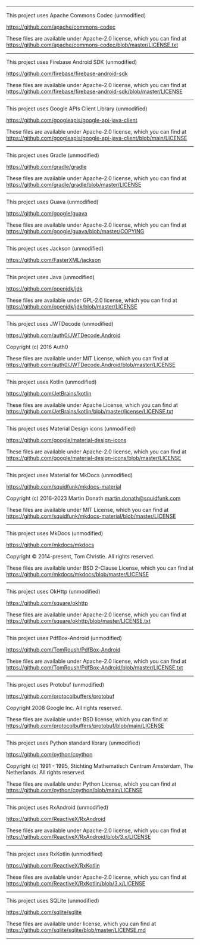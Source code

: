 
----------------------------------------------------------------------

This project uses Apache Commons Codec (unmodified)

https://github.com/apache/commons-codec

These files are available under Apache-2.0 license, which you can find at https://github.com/apache/commons-codec/blob/master/LICENSE.txt

----------------------------------------------------------------------

This project uses Firebase Android SDK (unmodified)

https://github.com/firebase/firebase-android-sdk

These files are available under Apache-2.0 license, which you can find at https://github.com/firebase/firebase-android-sdk/blob/master/LICENSE

----------------------------------------------------------------------

This project uses Google APIs Client Library (unmodified)

https://github.com/googleapis/google-api-java-client

These files are available under Apache-2.0 license, which you can find at https://github.com/googleapis/google-api-java-client/blob/main/LICENSE

----------------------------------------------------------------------

This project uses Gradle (unmodified)

https://github.com/gradle/gradle

These files are available under Apache-2.0 license, which you can find at https://github.com/gradle/gradle/blob/master/LICENSE

----------------------------------------------------------------------

This project uses Guava (unmodified)

https://github.com/google/guava

These files are available under Apache-2.0 license, which you can find at https://github.com/google/guava/blob/master/COPYING

----------------------------------------------------------------------

This project uses Jackson (unmodified)

https://github.com/FasterXML/jackson

----------------------------------------------------------------------

This project uses Java (unmodified)

https://github.com/openjdk/jdk

These files are available under GPL-2.0 license, which you can find at https://github.com/openjdk/jdk/blob/master/LICENSE

----------------------------------------------------------------------

This project uses JWTDecode (unmodified)

https://github.com/auth0/JWTDecode.Android

Copyright (c) 2016 Auth0

These files are available under MIT License, which you can find at https://github.com/auth0/JWTDecode.Android/blob/master/LICENSE

----------------------------------------------------------------------

This project uses Kotlin (unmodified)

https://github.com/JetBrains/kotlin

These files are available under Apache License, which you can find at https://github.com/JetBrains/kotlin/blob/master/license/LICENSE.txt

----------------------------------------------------------------------

This project uses Material Design icons (unmodified)

https://github.com/google/material-design-icons

These files are available under Apache-2.0 license, which you can find at https://github.com/google/material-design-icons/blob/master/LICENSE

----------------------------------------------------------------------

This project uses Material for MkDocs (unmodified)

https://github.com/squidfunk/mkdocs-material

Copyright (c) 2016-2023 Martin Donath <martin.donath@squidfunk.com>

These files are available under MIT License, which you can find at https://github.com/squidfunk/mkdocs-material/blob/master/LICENSE

----------------------------------------------------------------------

This project uses MkDocs (unmodified)

https://github.com/mkdocs/mkdocs

Copyright © 2014-present, Tom Christie. All rights reserved.

These files are available under BSD 2-Clause License, which you can find at https://github.com/mkdocs/mkdocs/blob/master/LICENSE

----------------------------------------------------------------------

This project uses OkHttp (unmodified)

https://github.com/square/okhttp

These files are available under Apache-2.0 license, which you can find at https://github.com/square/okhttp/blob/master/LICENSE.txt

----------------------------------------------------------------------

This project uses PdfBox-Android (unmodified)

https://github.com/TomRoush/PdfBox-Android

These files are available under Apache-2.0 license, which you can find at https://github.com/TomRoush/PdfBox-Android/blob/master/LICENSE.txt

----------------------------------------------------------------------

This project uses Protobuf (unmodified)

https://github.com/protocolbuffers/protobuf

Copyright 2008 Google Inc.  All rights reserved.

These files are available under BSD license, which you can find at https://github.com/protocolbuffers/protobuf/blob/main/LICENSE

----------------------------------------------------------------------

This project uses Python standard library (unmodified)

https://github.com/python/cpython

Copyright (c) 1991 - 1995, Stichting Mathematisch Centrum Amsterdam, The Netherlands. All rights reserved.

These files are available under Python License, which you can find at https://github.com/python/cpython/blob/main/LICENSE

----------------------------------------------------------------------

This project uses RxAndroid (unmodified)

https://github.com/ReactiveX/RxAndroid

These files are available under Apache-2.0 license, which you can find at https://github.com/ReactiveX/RxAndroid/blob/3.x/LICENSE

----------------------------------------------------------------------

This project uses RxKotlin (unmodified)

https://github.com/ReactiveX/RxKotlin

These files are available under Apache-2.0 license, which you can find at https://github.com/ReactiveX/RxKotlin/blob/3.x/LICENSE

----------------------------------------------------------------------

This project uses SQLite (unmodified)

https://github.com/sqlite/sqlite

These files are available under license, which you can find at https://github.com/sqlite/sqlite/blob/master/LICENSE.md

----------------------------------------------------------------------
